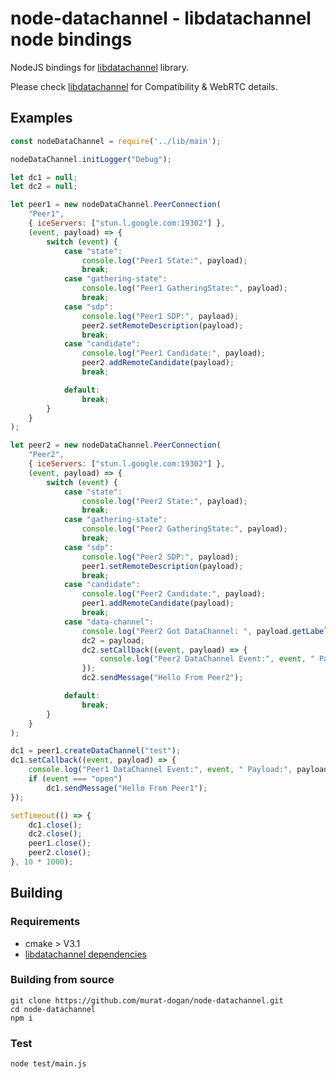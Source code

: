 # node-datachannel - libdatachannel node bindings 

NodeJS bindings for [libdatachannel](https://github.com/paullouisageneau/libdatachannel) library. 

Please check [libdatachannel](https://github.com/paullouisageneau/libdatachannel) for Compatibility & WebRTC details.

## Examples
```js
const nodeDataChannel = require('../lib/main');

nodeDataChannel.initLogger("Debug");

let dc1 = null;
let dc2 = null;

let peer1 = new nodeDataChannel.PeerConnection(
    "Peer1",
    { iceServers: ["stun.l.google.com:19302"] },
    (event, payload) => {
        switch (event) {
            case "state":
                console.log("Peer1 State:", payload);
                break;
            case "gathering-state":
                console.log("Peer1 GatheringState:", payload);
                break;
            case "sdp":
                console.log("Peer1 SDP:", payload);
                peer2.setRemoteDescription(payload);
                break;
            case "candidate":
                console.log("Peer1 Candidate:", payload);
                peer2.addRemoteCandidate(payload);
                break;

            default:
                break;
        }
    }
);

let peer2 = new nodeDataChannel.PeerConnection(
    "Peer2",
    { iceServers: ["stun.l.google.com:19302"] },
    (event, payload) => {
        switch (event) {
            case "state":
                console.log("Peer2 State:", payload);
                break;
            case "gathering-state":
                console.log("Peer2 GatheringState:", payload);
                break;
            case "sdp":
                console.log("Peer2 SDP:", payload);
                peer1.setRemoteDescription(payload);
                break;
            case "candidate":
                console.log("Peer2 Candidate:", payload);
                peer1.addRemoteCandidate(payload);
                break;
            case "data-channel":
                console.log("Peer2 Got DataChannel: ", payload.getLabel());
                dc2 = payload;
                dc2.setCallback((event, payload) => {
                    console.log("Peer2 DataChannel Event:", event, " Payload:", payload);
                });
                dc2.sendMessage("Hello From Peer2");

            default:
                break;
        }
    }
);

dc1 = peer1.createDataChannel("test");
dc1.setCallback((event, payload) => {
    console.log("Peer1 DataChannel Event:", event, " Payload:", payload);
    if (event === "open")
        dc1.sendMessage("Hello From Peer1");
});

setTimeout(() => {
    dc1.close();
    dc2.close();
    peer1.close();
    peer2.close();
}, 10 * 1000);
```


## Building

### Requirements
* cmake > V3.1
* [libdatachannel dependencies](https://github.com/paullouisageneau/libdatachannel/blob/master/README.md#dependencies)

### Building from source
```
git clone https://github.com/murat-dogan/node-datachannel.git
cd node-datachannel
npm i
```

### Test
```
node test/main.js
```

